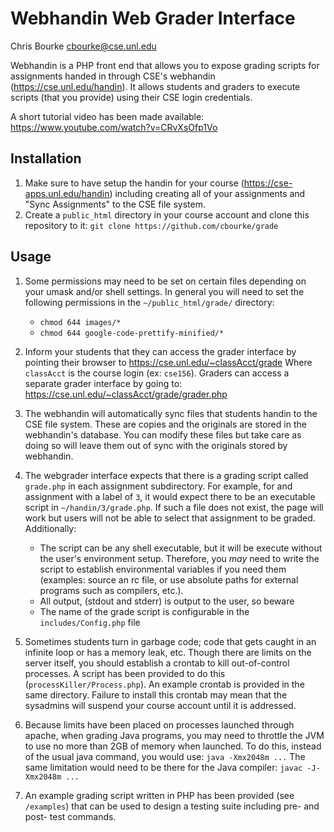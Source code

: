 
# Webhandin Web Grader Interface

Chris Bourke
cbourke@cse.unl.edu

Webhandin is a PHP front end that allows you to expose grading scripts for
assignments handed in through CSE's webhandin (https://cse.unl.edu/handin).
It allows students and graders to execute scripts (that you provide) using
their CSE login credentials.

A short tutorial video has been made available: https://www.youtube.com/watch?v=CRvXsOfp1Vo

## Installation
  1. Make sure to have setup the handin for your course (https://cse-apps.unl.edu/handin) including creating all of your assignments and "Sync Assignments" to the CSE file system.
  2. Create a `public_html` directory in your course account and
  clone this repository to it:
  `git clone https://github.com/cbourke/grade`

## Usage

1. Some permissions may need to be set on certain files depending
on your umask and/or shell settings.  In general you will need to
set the following permissions in the `~/public_html/grade/` directory:
    * `chmod 644 images/*`
    * `chmod 644 google-code-prettify-minified/*`

2. Inform your students that they can access the grader interface
by pointing their browser to https://cse.unl.edu/~classAcct/grade
Where `classAcct` is the course login (ex: `cse156`).  Graders can
access a separate grader interface by going to:
https://cse.unl.edu/~classAcct/grade/grader.php

3. The webhandin will automatically sync files that students
handin to the CSE file system.  These are copies and the originals
are stored in the webhandin's database.  You can modify these files
but take care as doing so will leave them out of sync with the
originals stored by webhandin.

4. The webgrader interface expects that there is a grading script
called `grade.php` in each assignment subdirectory.  For example,
for and assignment with a label of `3`, it would expect there to
be an executable script in `~/handin/3/grade.php`.  If such a file
does not exist, the page will work but users will not be able to
select that assignment to be graded. Additionally:
    * The script can be any shell executable, but it will be execute
    without the user's environment setup.  Therefore, you *may* need
    to write the script to establish environmental variables if you
    need them (examples: source an rc file, or use absolute paths for
    external programs such as compilers, etc.).
    * All output, (stdout and stderr) is output to the user, so beware
    * The name of the grade script is configurable in the `includes/Config.php` file

5. Sometimes students turn in garbage code; code that gets caught
in an infinite loop or has a memory leak, etc.  Though there are
limits on the server itself, you should establish a crontab to kill
out-of-control processes.  A script has been provided to do this
(`processKiller/Process.php`).  An example crontab is provided in
the same directory.  Failure to install this crontab may mean
that the sysadmins will suspend your course account until it is
addressed.

6. Because limits have been placed on processes launched through apache,
when grading Java programs, you may need to throttle the JVM to use
no more than 2GB of memory when launched.  To do this, instead of the
usual java command, you would use:
`java -Xmx2048m ...`
The same limitation would need to be there for the Java compiler:
`javac -J-Xmx2048m ...`

7. An example grading script written in PHP has been provided (see `/examples`) that can be used to design a testing suite including
pre- and post- test commands.
